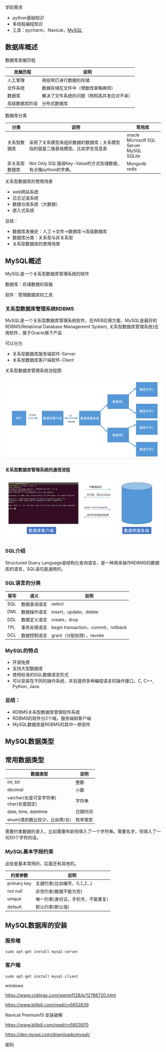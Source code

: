 学前需求

- python基础知识
- 多线程编程知识
- 工具：pycharm，Navicat，[MySQL](https://www.mysql.com/)



## 数据库概述

数据库发展历程

| 发展历程       | 说明                                       |
| -------------- | ------------------------------------------ |
| 人工管理       | 用纸带灯进行数据的存储                     |
| 文件系统       | 数据存储在文件中（增删改查略麻烦）         |
| 数据库         | 解决了文件系统的问题（网购高并发应对不来） |
| 高级数据库阶段 | 分布式数据库                               |

数据库分类

| 分类           | 说明                                                         | 常用库                                            |
| -------------- | ------------------------------------------------------------ | ------------------------------------------------- |
| 关系型数据库   | 采用了关系模型来组织数据的数据库；关系模型指的就是二维表格模型。比如学生信息表 | oracle<br>Microsoft SQL Server<br>MySQL<br>SQLite |
| 非关系型数据库 | Not Only SQL强调Key-Value的方式存储数据，有点像python的字典。 | Mongodb<br>redis                                  |



关系型数据库的使用场景

- web网站系统
- 日志记录系统
- 数据仓库系统（大数据）
- 嵌入式系统



总结：

- 数据库发展史：人工->文件->数据库->高级数据库
- 数据库分类：关系型与非关系型
- 关系型数据库的使用场景



## MySQL概述

MySQL是一个关系型数据库管理系统的软件

数据库：存储数据的容器

软件：管理数据库的工具



### 关系型数据库管理系统RDBMS

MySQL是一个关系型数据库管理系统软件，在WEB应用方面，MySQL是最好的RDBMS(Relational Database Management System, 关系型数据库管理系统)应用软件，属于Oracle旗下产品



可以分为

- 关系型数据库服务端软件-Server
- 关系型数据库客户端软件-Client

关系型数据库管理系统流程图

![](images/关系型数据库管理系统流程图.png)



#### 关系型数据库管理系统的通信流程

![image-20200722142957368](images/关系型数据库管理系统的通信流程.png)

### SQL介绍

Structured Query Language是结构化查询语言，是一种用来操作RDBMS的数据库的语言，SQL语句是通用的。



### SQL语言的分类

| 简写 | 语义         | 说明                                |
| ---- | ------------ | ----------------------------------- |
| SQL  | 数据查询语言 | select                              |
| DML  | 数据操作语言 | insert，update，delete              |
| DDL  | 数据定义语言 | create，drop                        |
| TPL  | 事务处理语言 | begin transaction，commit，rollback |
| DCL  | 数据控制语言 | grant（分配权限），revoke           |



### MySQL的特点

- 开源免费
- 支持大型数据库
- 使用标准的SQL数据语言形式
- 可以安装在不同的操作系统，并且提供多种编程语言的操作接口。C, C++, Python, Java



### 总结：

- RDBMS关系型数据库管理软件系统
- RDBMS的软件分2个端，服务端和客户端
- MySQL数据库是RDBMS的其中一款软件

## MySQL数据类型

## 常用数据类型

| 数据类型                                   | 说明     |
| ------------------------------------------ | -------- |
| int, bit                                   | 整数     |
| decimal                                    | 小数     |
| varchar(长度可变字符串)<br> char(长度固定) | 字符串   |
| date, time, datetime                       | 日期时间 |
| enum(类别数比较少，比如男/女)              | 枚举类型 |

需要约束数据的录入，比如需要年龄但填入了一个字符串。需要名字，但填入了一句50个字符的话。



### MySQL基本字段约束

这些是基本常用的，后面还有其他的。

| 约束参数    | 说明                               |
| ----------- | ---------------------------------- |
| primary key | 主键约束(比如编号，0,1,2...)       |
| not null    | 非空约束(数据不能为空)             |
| unique      | 唯一约束(身份证，手机号，不能重复) |
| default     | 默认约束(默认值)                   |

## MySQL数据库的安装

### 服务端

```
sudo apt-get install mysql-server
```

### 客户端

```
sudo apt-get install mysql-client
```



windows

https://www.cnblogs.com/wenm1128/p/12786720.html

https://www.bilibili.com/read/cv5652639

Navicat Premium15 安装破解

https://www.bilibili.com/read/cv5803970

https://dev.mysql.com/downloads/mysql/

密码

